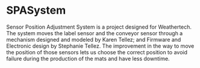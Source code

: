 # SPASystem

Sensor Position Adjustment System is a project designed for Weathertech. The system moves the label sensor and the conveyor sensor through a mechanism designed and modeled by Karen Tellez; and Firmware and Electronic design by Stephanie Tellez. The improvement in the way to move the position of those sensors lets us choose the correct position to avoid failure during the production of the mats and have less downtime.
